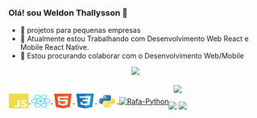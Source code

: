 ### Olá! sou Weldon Thallysson 👋

- 🔭 projetos para pequenas empresas
- 🌱 Atualmente estou Trabalhando com Desenvolvimento Web React e Mobile React Native.
- 👯 Estou procurando colaborar com o Desenvolvimento Web/Mobile
<div align="center">
  <a href="https://github.com/WeldonThallysson/WeldonThallysson">
  <img height="180em" src="https://github-readme-stats.vercel.app/api?username=WeldonThallysson&show_icons=true&theme=dark&include_all_commits=true&count_private=true"/>


</div>
<div style="display: flex;" align="center"><br><br>
  <img align="center" alt="Rafa-Js" height="30" width="40" src="https://raw.githubusercontent.com/devicons/devicon/master/icons/javascript/javascript-plain.svg">

  <img align="center" alt="Rafa-React" height="30" width="40" src="https://raw.githubusercontent.com/devicons/devicon/master/icons/react/react-original.svg">
  <img align="center" alt="Rafa-HTML" height="30" width="40" src="https://raw.githubusercontent.com/devicons/devicon/master/icons/html5/html5-original.svg">
  <img align="center" alt="Rafa-CSS" height="30" width="40" src="https://raw.githubusercontent.com/devicons/devicon/master/icons/css3/css3-original.svg">
  <img align="center" alt="Rafa-Python" height="30" width="40" src="https://raw.githubusercontent.com/devicons/devicon/master/icons/python/python-original.svg">
  <img align="center" alt="Rafa-Python" height="40" width="80" src="https://www.vectorlogo.zone/logos/git-scm/git-scm-ar21.svg">

<div> 
<br>
  <a href="https://www.instagram.com/thallysson_programax/" target="_blank"><img src="https://img.shields.io/badge/-Instagram-%23E4405F?style=for-the-badge&logo=instagram&logoColor=white" target="_blank"></a>


  <a href = "mailto:https://mail.google.com/mail/u/0/#inbox"><img src="https://img.shields.io/badge/-Gmail-%23333?style=for-the-badge&logo=gmail&logoColor=white" target="_blank"></a>
  <a href="https://www.linkedin.com/in/weldon-thallysson-54a0a1219/" target="_blank"><img src="https://img.shields.io/badge/-LinkedIn-%230077B5?style=for-the-badge&logo=linkedin&logoColor=white" target="_blank"></a> 
 
 
</div>

